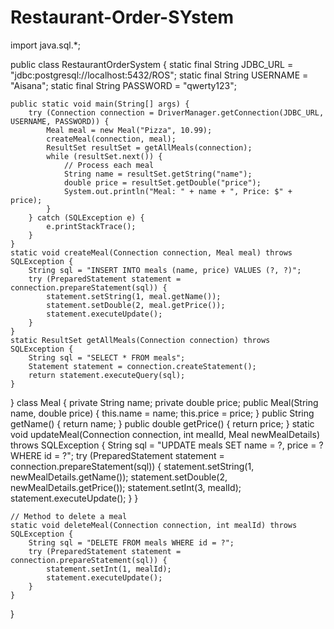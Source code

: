 # Restaurant-Order-SYstem
import java.sql.*;

public class RestaurantOrderSystem {
    static final String JDBC_URL = "jdbc:postgresql://localhost:5432/ROS";
    static final String USERNAME = "Aisana";
    static final String PASSWORD = "qwerty123";

    public static void main(String[] args) {
        try (Connection connection = DriverManager.getConnection(JDBC_URL, USERNAME, PASSWORD)) {
            Meal meal = new Meal("Pizza", 10.99);
            createMeal(connection, meal);
            ResultSet resultSet = getAllMeals(connection);
            while (resultSet.next()) {
                // Process each meal
                String name = resultSet.getString("name");
                double price = resultSet.getDouble("price");
                System.out.println("Meal: " + name + ", Price: $" + price);
            }
        } catch (SQLException e) {
            e.printStackTrace();
        }
    }
    static void createMeal(Connection connection, Meal meal) throws SQLException {
        String sql = "INSERT INTO meals (name, price) VALUES (?, ?)";
        try (PreparedStatement statement = connection.prepareStatement(sql)) {
            statement.setString(1, meal.getName());
            statement.setDouble(2, meal.getPrice());
            statement.executeUpdate();
        }
    }
    static ResultSet getAllMeals(Connection connection) throws SQLException {
        String sql = "SELECT * FROM meals";
        Statement statement = connection.createStatement();
        return statement.executeQuery(sql);
    }
}
class Meal {
    private String name;
    private double price;
    public Meal(String name, double price) {
        this.name = name;
        this.price = price;
    }
    public String getName() {
        return name;
    }
    public double getPrice() {
        return price;
    }
    static void updateMeal(Connection connection, int mealId, Meal newMealDetails) throws SQLException {
        String sql = "UPDATE meals SET name = ?, price = ? WHERE id = ?";
        try (PreparedStatement statement = connection.prepareStatement(sql)) {
            statement.setString(1, newMealDetails.getName());
            statement.setDouble(2, newMealDetails.getPrice());
            statement.setInt(3, mealId);
            statement.executeUpdate();
        }
    }

    // Method to delete a meal
    static void deleteMeal(Connection connection, int mealId) throws SQLException {
        String sql = "DELETE FROM meals WHERE id = ?";
        try (PreparedStatement statement = connection.prepareStatement(sql)) {
            statement.setInt(1, mealId);
            statement.executeUpdate();
        }
    }
}
